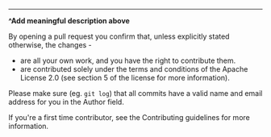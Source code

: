

---
**^Add meaningful description above**

By opening a pull request you confirm that, unless explicitly stated otherwise, the changes -

 - are all your own work, and you have the right to contribute them.
 - are contributed solely under the terms and conditions of the Apache License 2.0 (see section 5 of the license for more information).

Please make sure (eg. `git log`) that all commits have a valid name and email address for you in the Author field.

If you're a first time contributor, see the Contributing guidelines for more information.
